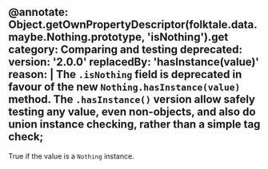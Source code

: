 @annotate: Object.getOwnPropertyDescriptor(folktale.data.maybe.Nothing.prototype, 'isNothing').get
category: Comparing and testing
deprecated:
  version: '2.0.0'
  replacedBy: 'hasInstance(value)'
  reason: |
    The `.isNothing` field is deprecated in favour of the new `Nothing.hasInstance(value)` method.
    The `.hasInstance()` version allow safely testing any value, even non-objects, and also
    do union instance checking, rather than a simple tag check;
---

True if the value is a `Nothing` instance.